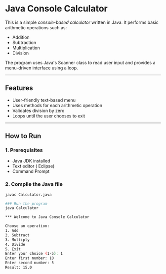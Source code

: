 # Java Console Calculator

This is a simple *console-based calculator* written in Java. It performs basic arithmetic operations such as:

- Addition
- Subtraction
- Multiplication
- Division

The program uses Java's Scanner class to read user input and provides a menu-driven interface using a loop.

---

##  Features

- User-friendly text-based menu
- Uses methods for each arithmetic operation
- Validates division by zero
- Loops until the user chooses to exit

---

##  How to Run

### 1. Prerequisites
- Java JDK installed 
- Text editor ( Eclipse)
- Command Prompt 

### 2. Compile the Java file
```bash
javac Calculator.java

### Run the program
java Calculator

*** Welcome to Java Console Calculator

Choose an operation:
1. Add
2. Subtract
3. Multiply
4. Divide
5. Exit
Enter your choice (1-5): 1
Enter first number: 10
Enter second number: 5
Result: 15.0
